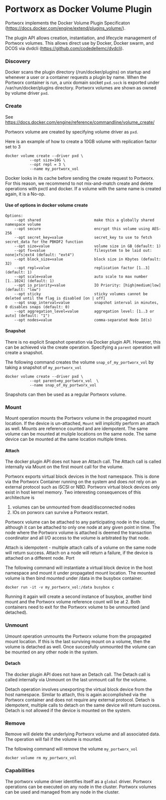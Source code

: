# Portworx as Docker Volume Plugin

Portworx implements the Docker Volume Plugin Specificaton (https://docs.docker.com/engine/extend/plugins_volume/).

The plugin API allows creation, instantiation, and lifecycle management of Portworx volumes. This allows direct use by Docker, Docker swarm, and DCOS via
dvdcli (https://github.com/codedellemc/dvdcli).

###  Discovery

Docker scans the plugin directory (/run/docker/plugins) on startup and whenever a user or a container requests a plugin by name.
When the Portworx container is run, a unix domain socket `pxd.sock` is exported under /var/run/docker/plugins directory.  Portworx volumes are shown as owned by volume driver `pxd`.

### Create

See https://docs.docker.com/engine/reference/commandline/volume_create/

Portworx volume are created by specifying volume driver as `pxd`.

Here is an example of how to create a 10GB volume with replication factor set to 3

```
docker volume create --driver pxd \
           --opt size=10G \
           --opt repl = 3 \
           --name my_portworx_vol

```

Docker looks in its cache before sending the create request to Portworx.  For this reason, we recommend to not mix-and-match create and delete operations with pxctl and docker.  If a volume with the same name is created again, it is a No-op.

#### Use of options in docker volume create

```
Options:
    --opt shared                        make this a globally shared namespace volume
    --opt secure                        encrypt this volume using AES-256
    --opt secret_key=value              secret_key to use to fetch secret_data for the PBKDF2 function
    --opt size=value                    volume size in GB (default: 1)
    --opt fs=value                      filesystem to be laid out: none|xfs|ext4 (default: "ext4")
    --opt block_size=value              block size in Kbytes (default: 32)
    --opt repl=value                    replication factor [1..3] (default: 1)
    --opt scale=value                   auto scale to max number [1..1024] (default: 1)
    --opt io_priority=value             IO Priority: [high|medium|low] (default: "low")
    --opt sticky                        sticky volumes cannot be deleted until the flag is disabled [on | off]
    --opt snap_interval=value           snapshot interval in minutes, 0 disables snaps (default: 0)
    --opt aggregation_level=value       aggregation level: [1..3 or auto] (default: "1")
    --opt nodes=value                   comma-separated Node Id(s)

```
#### Snapshot

There is no explicit Snapshot operation via Docker plugin API. However, this can be achieved via the create operation. Specifying a `parent` operation will create a snapshot.

The following command creates the volume `snap_of_my_portworx_vol` by taking a snapshot of `my_portworx_vol`

```
docker volume create --driver pxd \
           --opt parent=my_portworx_vol  \
           --name snap_of_my_portworx_vol
```

Snapshots can then be used as a regular Portworx volume.

### Mount

Mount operation mounts the Portworx volume in the propagated mount location. If the device is un-attached, `Mount` will implicitly perform an attach as well. Mounts are reference counted and are idempotent. The same volume can be mounted at muliple locations on the same node. The same device can be mounted at the same location multiple times.

#### Attach

The docker plugin API does not have an Attach call. The Attach call is called internally via Mount on the first mount call for the volume.

Portworx exports virtual block devices in the host namespace. This is done via the Portworx Container running on the system and does *not* rely on an external protocol such as iSCSI or NBD. Portworx virtual block devices only exist in host kernel memory. Two interesting consequences of this architecture is
1) volumes can be unmounted from dead/disconnected nodes
2) IOs on porworx can survive a Portworx restart.

Portworx volume can be attached to any participating node in the cluster, although it can be attached to only one node at any given point in time. The node where the Portworx volume is attached is deemed the transaction coordinator and all I/O access to the volume is arbitrated by that node.

Attach is idempotent - multiple attach calls of a volume on the same node will return success. Attach on a node will return a failure, if the device is attached on a different node. Port

The following command will instantiate a virtual block device in the host namespace and mount it under propagated mount location. The mounted volume  is then bind mounted under /data in the busybox container.

```
docker run -it -v my_portworx_vol:/data busybox c
```

Running it again will create a second instance of busybox, another bind mount and the Portworx volume reference count will be at 2. Both containers need to exit for the Portworx volume to be unmounted (and detached).

### Unmount

Umount operation unmounts the Portworx volume from the propagated mount location. If this is the last surviving mount on a volume, then the volume is detached as well. Once succesfully unmounted the volume can be mounted on any other node in the system.

#### Detach

The docker plugin API does not have an Detach call. The Detach call is called internally via Unmount on the last unmount call for the volume.

Detach operation involves unexporting the virtual block device from the host namespace. Similar to attach, this is again accomplished via the Portworx container and does not require any external protocol. Detach is idempotent, multiple calls to detach on the same device will return success.  Detach is not allowed if the device is mounted on the system.


### Remove

Remove will delete the underlying Portworx volume and all associated data. The operation will fail if the volume is mounted.

The following command will remove the volume `my_portworx_vol`

```
docker volume rm my_portworx_vol
```

### Capabilities
The portworx volume driver identifies itself as a `global` driver.  Portworx operations can be executed on any node in the cluster. Portworx volumes can be used and managed from any node in the cluster.
